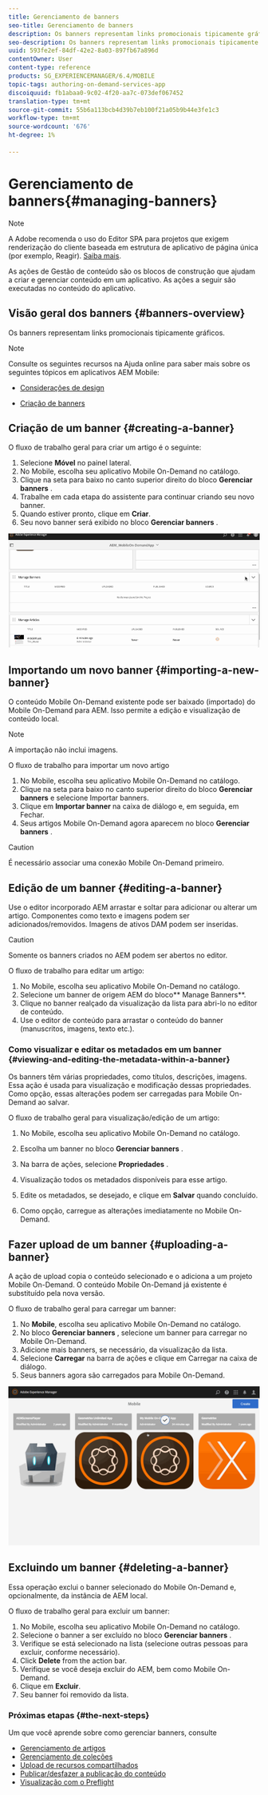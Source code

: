 ```yaml
---
title: Gerenciamento de banners
seo-title: Gerenciamento de banners
description: Os banners representam links promocionais tipicamente gráficos. Siga esta página para saber mais.
seo-description: Os banners representam links promocionais tipicamente gráficos. Siga esta página para saber mais.
uuid: 593fe2ef-84df-42e2-8a03-897fb67a896d
contentOwner: User
content-type: reference
products: SG_EXPERIENCEMANAGER/6.4/MOBILE
topic-tags: authoring-on-demand-services-app
discoiquuid: fb1abaa0-9c02-4f20-aa7c-073def067452
translation-type: tm+mt
source-git-commit: 55b6a113bcb4d39b7eb100f21a05b9b44e3fe1c3
workflow-type: tm+mt
source-wordcount: '676'
ht-degree: 1%

---
```



# Gerenciamento de banners{#managing-banners}

>[!NOTE]
>
>A Adobe recomenda o uso do Editor SPA para projetos que exigem renderização do cliente baseada em estrutura de aplicativo de página única (por exemplo, Reagir). [Saiba mais](/help/sites-developing/spa-overview.md).

As ações de Gestão de conteúdo são os blocos de construção que ajudam a criar e gerenciar conteúdo em um aplicativo. As ações a seguir são executadas no conteúdo do aplicativo.

## Visão geral dos banners {#banners-overview}

Os banners representam links promocionais tipicamente gráficos.

>[!NOTE]
>
>Consulte os seguintes recursos na Ajuda online para saber mais sobre os seguintes tópicos em aplicativos AEM Mobile:
>
>* [Considerações de design](https://helpx.adobe.com/digital-publishing-solution/help/design-app.html)
   >
   >
* [Criação de banners](https://helpx.adobe.com/digital-publishing-solution/help/creating-banners.html)

>



## Criação de um banner {#creating-a-banner}

O fluxo de trabalho geral para criar um artigo é o seguinte:

1. Selecione **Móvel** no painel lateral.
1. No Mobile, escolha seu aplicativo Mobile On-Demand no catálogo.
1. Clique na seta para baixo no canto superior direito do bloco **Gerenciar banners** .
1. Trabalhe em cada etapa do assistente para continuar criando seu novo banner.
1. Quando estiver pronto, clique em **Criar**.
1. Seu novo banner será exibido no bloco **Gerenciar banners** .

![chlimage_1-6](assets/chlimage_1-6.gif)

## Importando um novo banner {#importing-a-new-banner}

O conteúdo Mobile On-Demand existente pode ser baixado (importado) do Mobile On-Demand para AEM. Isso permite a edição e visualização de conteúdo local.

>[!NOTE]
>
>A importação não inclui imagens.

O fluxo de trabalho para importar um novo artigo

1. No Mobile, escolha seu aplicativo Mobile On-Demand no catálogo.
1. Clique na seta para baixo no canto superior direito do bloco **Gerenciar banners** e selecione Importar banners.
1. Clique em **Importar banner** na caixa de diálogo e, em seguida, em Fechar.
1. Seus artigos Mobile On-Demand agora aparecem no bloco **Gerenciar banners** .

>[!CAUTION]
>
>É necessário associar uma conexão Mobile On-Demand primeiro.

## Edição de um banner {#editing-a-banner}

Use o editor incorporado AEM arrastar e soltar para adicionar ou alterar um artigo. Componentes como texto e imagens podem ser adicionados/removidos. Imagens de ativos DAM podem ser inseridas.

>[!CAUTION]
>
>Somente os banners criados no AEM podem ser abertos no editor.

O fluxo de trabalho para editar um artigo:

1. No Mobile, escolha seu aplicativo Mobile On-Demand no catálogo.
1. Selecione um banner de origem AEM do bloco** Manage Banners**.
1. Clique no banner realçado da visualização da lista para abri-lo no editor de conteúdo.
1. Use o editor de conteúdo para arrastar o conteúdo do banner (manuscritos, imagens, texto etc.).

### Como visualizar e editar os metadados em um banner {#viewing-and-editing-the-metadata-within-a-banner}

Os banners têm várias propriedades, como títulos, descrições, imagens. Essa ação é usada para visualização e modificação dessas propriedades. Como opção, essas alterações podem ser carregadas para Mobile On-Demand ao salvar.

O fluxo de trabalho geral para visualização/edição de um artigo:

1. No Mobile, escolha seu aplicativo Mobile On-Demand no catálogo.
1. Escolha um banner no bloco **Gerenciar banners** .

1. Na barra de ações, selecione **Propriedades** .
1. Visualização todos os metadados disponíveis para esse artigo.
1. Edite os metadados, se desejado, e clique em **Salvar** quando concluído.
1. Como opção, carregue as alterações imediatamente no Mobile On-Demand.

## Fazer upload de um banner {#uploading-a-banner}

A ação de upload copia o conteúdo selecionado e o adiciona a um projeto Mobile On-Demand. O conteúdo Mobile On-Demand já existente é substituído pela nova versão.

O fluxo de trabalho geral para carregar um banner:

1. No **Mobile**, escolha seu aplicativo Mobile On-Demand no catálogo.
1. No bloco **Gerenciar banners** , selecione um banner para carregar no Mobile On-Demand.
1. Adicione mais banners, se necessário, da visualização da lista.
1. Selecione **Carregar** na barra de ações e clique em Carregar na caixa de diálogo.
1. Seus banners agora são carregados para Mobile On-Demand.

![chlimage_1-7](assets/chlimage_1-7.gif)

## Excluindo um banner {#deleting-a-banner}

Essa operação exclui o banner selecionado do Mobile On-Demand e, opcionalmente, da instância de AEM local.

O fluxo de trabalho geral para excluir um banner:

1. No Mobile, escolha seu aplicativo Mobile On-Demand no catálogo.
1. Selecione o banner a ser excluído no bloco **Gerenciar banners** .
1. Verifique se está selecionado na lista (selecione outras pessoas para excluir, conforme necessário).
1. Click **Delete** from the action bar.
1. Verifique se você deseja excluir do AEM, bem como Mobile On-Demand.
1. Clique em **Excluir**.
1. Seu banner foi removido da lista.

### Próximas etapas {#the-next-steps}

Um que você aprende sobre como gerenciar banners, consulte

* [Gerenciamento de artigos](/help/mobile/mobile-on-demand-managing-articles.md)
* [Gerenciamento de coleções](/help/mobile/mobile-on-demand-managing-collections.md)
* [Upload de recursos compartilhados](/help/mobile/mobile-on-demand-shared-resources.md)
* [Publicar/desfazer a publicação do conteúdo](/help/mobile/mobile-on-demand-publishing-unpublishing.md)
* [Visualização com o Preflight](/help/mobile/aem-mobile-manage-ondemand-services.md)
